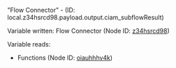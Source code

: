 "Flow Connector" - (ID: local.z34hsrcd98.payload.output.ciam_subflowResult)

Variable written:
Flow Connector (Node ID: [z34hsrcd98](../nodes/z34hsrcd98.md))

Variable reads:
* Functions (Node ID: [oiauhhhv4k](../nodes/oiauhhhv4k.md))

